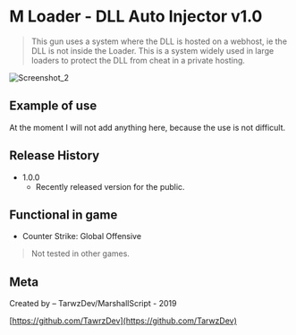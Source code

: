 # M Loader - DLL Auto Injector v1.0
> This gun uses a system where the DLL is hosted on a webhost, ie the DLL is not inside the Loader. This is a system widely used in large loaders to protect the DLL from cheat in a private hosting.

![Screenshot_2](https://user-images.githubusercontent.com/41245747/71534826-324e5080-28e0-11ea-985f-dbf1b45aa5de.png)

## Example of use

At the moment I will not add anything here, because the use is not difficult.

## Release History

* 1.0.0
    * Recently released version for the public.
    
## Functional in game

* Counter Strike: Global Offensive 
> Not tested in other games.

## Meta

Created by – TarwzDev/MarshallScript - 2019

[https://github.com/TawrzDev](https://github.com/TarwzDev)
